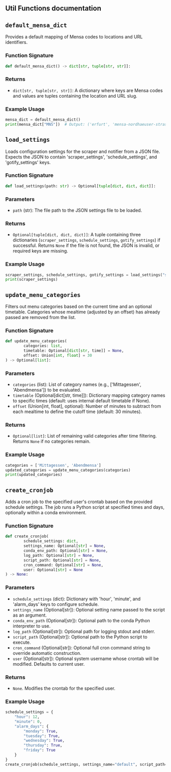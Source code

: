 ## Util Functions documentation

## `default_mensa_dict`

Provides a default mapping of Mensa codes to locations and URL identifiers.

### Function Signature

```python
def default_mensa_dict() -> dict[str, tuple[str, str]]:
```

### Returns

- `dict[str, tuple[str, str]]`: A dictionary where keys are Mensa codes and values are tuples containing the location and URL slug.

### Example Usage

```python
mensa_dict = default_mensa_dict()
print(mensa_dict["MNS"])  # Output: ('erfurt', 'mensa-nordhaeuser-strasse')
```

## `load_settings`

Loads configuration settings for the scraper and notifier from a JSON file. Expects the JSON to contain 'scraper_settings', 'schedule_settings', and 'gotify_settings' keys.

### Function Signature

```python
def load_settings(path: str) -> Optional[tuple[dict, dict, dict]]:
```

### Parameters

- `path` (str): The file path to the JSON settings file to be loaded.

### Returns

- `Optional[tuple[dict, dict, dict]]`: A tuple containing three dictionaries (`scraper_settings`, `schedule_settings`, `gotify_settings`) if successful. Returns `None` if the file is not found, the JSON is invalid, or required keys are missing.

### Example Usage

```python
scraper_settings, schedule_settings, gotify_settings = load_settings("settings.json")
print(scraper_settings)
```

## `update_menu_categories`

Filters out menu categories based on the current time and an optional timetable. Categories whose mealtime (adjusted by an offset) has already passed are removed from the list.

### Function Signature

```python
def update_menu_categories(
        categories: list,
        timetable: Optional[dict[str, time]] = None,
        offset: Union[int, float] = 30
) -> Optional[list]:
```

### Parameters

- `categories` (list): List of category names (e.g., ['Mittagessen', 'Abendmensa']) to be evaluated.
- `timetable` (Optional[dict[str, time]]): Dictionary mapping category names to specific times (default: uses internal default timetable if None).
- `offset` (Union[int, float], optional): Number of minutes to subtract from each mealtime to define the cutoff time (default: 30 minutes).

### Returns

- `Optional[list]`: List of remaining valid categories after time filtering. Returns `None` if no categories remain.

### Example Usage

```python
categories = ['Mittagessen', 'Abendmensa']
updated_categories = update_menu_categories(categories)
print(updated_categories)
```

## `create_cronjob`

Adds a cron job to the specified user's crontab based on the provided schedule settings. The job runs a Python script at specified times and days, optionally within a conda environment.

### Function Signature

```python
def create_cronjob(
        schedule_settings: dict,
        settings_name: Optional[str] = None,
        conda_env_path: Optional[str] = None,
        log_path: Optional[str] = None,
        script_path: Optional[str] = None,
        cron_command: Optional[str] = None,
        user: Optional[str] = None
) -> None:
```

### Parameters

- `schedule_settings` (dict): Dictionary with 'hour', 'minute', and 'alarm_days' keys to configure schedule.
- `settings_name` (Optional[str]): Optional setting name passed to the script as an argument.
- `conda_env_path` (Optional[str]): Optional path to the conda Python interpreter to use.
- `log_path` (Optional[str]): Optional path for logging stdout and stderr.
- `script_path` (Optional[str]): Optional path to the Python script to execute.
- `cron_command` (Optional[str]): Optional full cron command string to override automatic construction.
- `user` (Optional[str]): Optional system username whose crontab will be modified. Defaults to current user.

### Returns

- `None`. Modifies the crontab for the specified user.

### Example Usage

```python
schedule_settings = {
    "hour": 12,
    "minute": 0,
    "alarm_days": {
        "monday": True,
        "tuesday": True,
        "wednesday": True,
        "thursday": True,
        "friday": True
    }
}
create_cronjob(schedule_settings, settings_name="default", script_path="/path/to/script.py")
```
